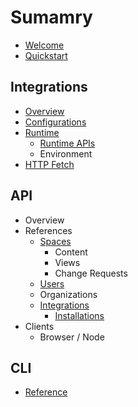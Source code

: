 # Sumamry

- [Welcome](README.md)
- [Quickstart](quickstart.md)

## Integrations

- [Overview](integrations/README.md)
- [Configurations](integrations/configurations.md)
- [Runtime](integrations/runtime/README.md)
  - [Runtime APIs](integrations/runtime/apis.md)
  - Environment
- [HTTP Fetch](integrations/fetch.md)

## API

- Overview
- References
  - [Spaces](api/references/spaces/README.md)
    - Content
    - Views
    - Change Requests
  - [Users](api/references/users/README.md)
  - Organizations
  - [Integrations](api/references/integrations/README.md)
    - [Installations](api/references/integrations/installations.md)
- Clients
  - Browser / Node

## CLI

- [Reference](cli/README.md)
